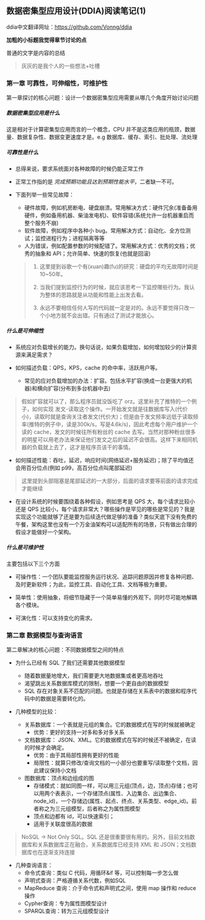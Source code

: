 ## 数据密集型应用设计(DDIA)阅读笔记(1)

ddia中文翻译网址：https://github.com/Vonng/ddia

**加粗的小标题我觉得章节讨论的点**

普通的文字是内容的总结

> 灰灰的是我个人的一些想法+吐槽

### 第一章 可靠性，可伸缩性，可维护性 

第一章探讨的核心问题：设计一个数据密集型应用需要从哪几个角度开始讨论问题

##### 数据密集型应用是什么

这是相对于计算密集型应用而言的一个概念，CPU 并不是这类应用的瓶颈，数据量、数据复杂性、数据变更速度才是。e.g 数据库、缓存、索引、批处理、流处理

##### 可靠性是什么

- 总得来说，要求系统面对各种故障的时候仍能正常工作

- 正常工作指的是 *完成预期功能且达到预期性能水平*，二者缺一不可。

- 下面列举一些常见故障：

  - 硬件故障，例如机房断电、硬盘崩溃。常用解决方式：硬件冗余(准备备用硬件，例如备用机器、柴油发电机)、软件容错(系统允许一台机器重启而整个服务不崩)
  - 软件故障，例如程序中各种小 bug。常用解决方式：自动化、全方位测试；监控进程行为；进程隔离等等
  - 人为错误，例如配置参数的时候配错了。常用解决方式：优秀的文档；优秀的抽象和 API；允许简单、快速的恢复(也就是回滚)

  > 1. 这里提到谷歌一个有(xuan)趣(fu)的研究：硬盘的平均无故障时间是10~50年。
  >
  > 2. 当我们提到监控行为的时候，就应该思考一下监控哪些行为。我认为整体的思路就是从功能和性能上出发去看。
  > 3. 永远不要相信任何人写的代码就一定是对的。永远不要觉得只改一个小地方就不会出错。只有通过了测试才能放心。

##### 什么是可伸缩性

- 系统应对负载增长的能力。换句话说，如果负载增加，如何增加较少的计算资源来满足需求？

- 如何描述负载：QPS，KPS，cache 的命中率，活跃用户等。
  - 常见的应对负载增加的办法：扩容。包括水平扩容(换成一台更强大的机器)和横向扩容(分布到多台机器中去)

> 假如扩容就可以了，那么程序员就没饭吃了 orz。这里补充了推特的一个例子，如何实现 发文-读取这个操作。一开始发文就是往数据库写入(代价小)，读取时就是查询关注者发文(代价大)；但是由于发文频率远低于读取频率(推特的例子中，读是300k/s，写是4.6k/s)，因此考虑每个用户维护一个读的 cache，发文的时候往所有粉丝的 cache 去写。当然对那种粉丝很多的明星可以用老办法来保证他们发文之后的延迟不会很高。这样下来相同机器的负载就上去了，这才是程序员该干的事情。

- 如何描述性能：吞吐，延迟，响应时间(网络延迟+服务延迟)；除了平均值还会用百分位点(例如 p99，高百分位点叫尾部延迟)

> 这里提到头部阻塞是尾部延迟的一大部分，后面的请求要等前面的请求完成才能继续

- 在设计系统的时候要围绕着各种假设，例如思考是 QPS 大，每个请求比较小 还是 QPS 比较小，每个请求非常大？哪些操作是罕见的哪些是常见的？我是实现这个功能就够了还是要为后续迭代做足够的准备？类似天底下没有免费的午餐，架构这里也没有一个万金油架构可以适配所有的场景，只有做出合理的假设才能做好一个架构。

##### 什么是可维护性

主要包括以下三个方面

- 可操作性：一个团队要能监控服务运行状况、追踪问题原因并修复各种问题、及时更新软件；为此，监控工具、自动化工具、文档等极为重要。

- 简单性：使用抽象，将细节隐藏于一个简单易懂的外观下。同时尽可能地解耦各个模块。

- 可演化性：可以支持变化的需求。



### 第二章 数据模型与查询语言

第二章解决的核心问题：不同数据模型之间的特点

- 为什么已经有 SQL 了我们还需要其他数据模型
  - 随着数据量地增大，我们需要更大地数据集或者更高地吞吐
  - 渴望跳出关系数据库模式的限制，想要一个更自由的数据模型
  - SQL 存在对象关系不匹配的问题。也就是存储在关系表中的数据和程序代码中的数据是需要转化的。

- 几种模型的比较：
  - 关系数据库：一个表就是元组的集合。它的数据模式在写的时候就被确定
    - 优势：更好的支持一对多和多对多关系
  - 文档数据库： JSON、XML。它的数据模式在写的时候还不被确定，在读的时候才会确定。
    - 优势：由于其局部性拥有更好的性能
    - 局限性：就算只修改/查询文档的一小部分也要重写/读取整个文档，因此建议保持小文档
  - 图数据库：顶点和边组成的图	
    - 存储模式：就如同图一样，可以用三元组(顶点，边，顶点)存储；也可以用两个表表示，一个存储顶点(属性、入边集合、出边集合、node_id)，一个存储边(属性、起点、终点、关系类型、edge_id)。前者称之为三元组模型，后者称之为属性图模型
    - 顶点和边都有 id，可以快速索引；
    - 适用于关联度很高的数据

> NoSQL -> Not Only SQL。SQL 还是很重要很有用的。另外，目前文档数据库和关系数据库正在融合，关系数据库已经支持 XML 和 JSON；文档数据库也在逐渐支持连接

- 几种查询语言：
  - 命令式查询：类似 C 代码，用循环&if 等，可以控制每一步怎么做
  - 声明式查询：严格遵循关系代数，例如SQL
  - MapReduce 查询：介于命令式和声明式之间，使用 map 操作和 reduce 操作
  - Cypher查询：专为属性图模型设计
  - SPARQL查询：转为三元组模型设计

